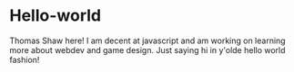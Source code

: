 # Hello-world
Thomas Shaw here!
I am decent at javascript and am working on learning more about webdev and game design. Just saying hi in y'olde hello world fashion!
